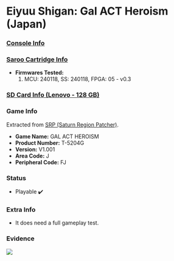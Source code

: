 # Eiyuu Shigan: Gal ACT Heroism (Japan)

### [Console Info](../../../../../Info/Consoles/VA13/README.md)

### [Saroo Cartridge Info](../../../../../Info/Cartridges/RetroGameParadiseStore/1.32F/README.md)

- <b>Firmwares Tested:</b>
  1. MCU: 240118, SS: 240118, FPGA: 05 - v0.3

### [SD Card Info (Lenovo - 128 GB)](../../../../../Info/SdCards/Lenovo/128GB/fat32/README.md)

### Game Info

Extracted from [SRP (Saturn Region Patcher)](https://segaxtreme.net/resources/saturn-region-patcher.81/download).

- <b>Game Name:</b> GAL ACT HEROISM
- <b>Product Number:</b> T-5204G
- <b>Version:</b> V1.001
- <b>Area Code:</b> J
- <b>Peripheral Code:</b> FJ

### Status

- Playable :heavy_check_mark:

### Extra Info

- It does need a full gameplay test.

### Evidence

[![](https://img.youtube.com/vi/o_B2zI3_PWU/0.jpg)](https://www.youtube.com/watch?v=o_B2zI3_PWU)
